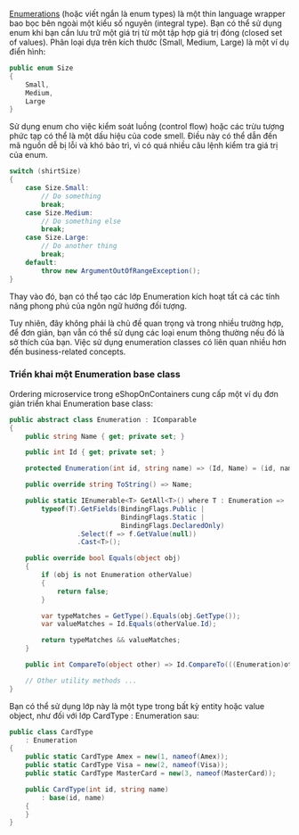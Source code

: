 [Enumerations](https://learn.microsoft.com/en-us/dotnet/csharp/language-reference/builtin-types/enum) (hoặc viết ngắn là enum types) là một thin language wrapper bao bọc bên ngoài một kiểu số nguyên (integral type). Bạn có thể sử dụng enum khi bạn cần lưu trữ một giá trị từ một tập hợp giá trị đóng (closed set of values). Phân loại dựa trên kích thước (Small, Medium, Large) là một ví dụ điển hình:

```cs
public enum Size
{
    Small,
    Medium,
    Large
}
```

Sử dụng enum cho việc kiểm soát luồng (control flow) hoặc các trừu tượng phức tạp có thể là một dấu hiệu của code smell. Điều này có thể dẫn đến mã nguồn dễ bị lỗi và khó bảo trì, vì có quá nhiều câu lệnh kiểm tra giá trị của enum.

```cs
switch (shirtSize)
{
    case Size.Small:
        // Do something
        break;
    case Size.Medium:
        // Do something else
        break;
    case Size.Large:
        // Do another thing
        break;
    default:
        throw new ArgumentOutOfRangeException();
}

```

Thay vào đó, bạn có thể tạo các lớp Enumeration kích hoạt tất cả các tính năng phong phú của ngôn ngữ hướng đối tượng.

Tuy nhiên, đây không phải là chủ đề quan trọng và trong nhiều trường hợp, để đơn giản, bạn vẫn có thể sử dụng các loại enum thông thường nếu đó là sở thích của bạn. Việc sử dụng enumeration classes có liên quan nhiều hơn đến business-related concepts.

### Triển khai một Enumeration base class
Ordering microservice trong eShopOnContainers cung cấp một ví dụ đơn giản triển khai Enumeration base class:

```cs
public abstract class Enumeration : IComparable
{
    public string Name { get; private set; }

    public int Id { get; private set; }

    protected Enumeration(int id, string name) => (Id, Name) = (id, name);

    public override string ToString() => Name;

    public static IEnumerable<T> GetAll<T>() where T : Enumeration =>
        typeof(T).GetFields(BindingFlags.Public |
                            BindingFlags.Static |
                            BindingFlags.DeclaredOnly)
                 .Select(f => f.GetValue(null))
                 .Cast<T>();

    public override bool Equals(object obj)
    {
        if (obj is not Enumeration otherValue)
        {
            return false;
        }

        var typeMatches = GetType().Equals(obj.GetType());
        var valueMatches = Id.Equals(otherValue.Id);

        return typeMatches && valueMatches;
    }

    public int CompareTo(object other) => Id.CompareTo(((Enumeration)other).Id);

    // Other utility methods ...
}
```

Bạn có thể sử dụng lớp này là một type trong bất kỳ entity hoặc value object, như đối với lớp CardType : Enumeration sau:

``` cs
public class CardType
    : Enumeration
{
    public static CardType Amex = new(1, nameof(Amex));
    public static CardType Visa = new(2, nameof(Visa));
    public static CardType MasterCard = new(3, nameof(MasterCard));

    public CardType(int id, string name)
        : base(id, name)
    {
    }
}
```